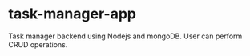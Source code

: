 # task-manager-app
Task manager backend using Nodejs and mongoDB.
User can perform CRUD operations.
